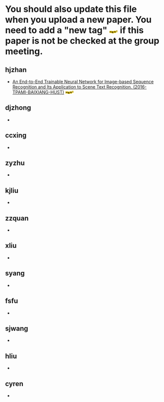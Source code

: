 # You should also update this file when you upload a new paper. You need to add a "new tag" ![](Basic_Images/new_tag.gif) if this paper is not be checked at the group meeting.

## hjzhan
+ <a href="./Text Recognition/Scene Text Recognition/An End-to-End Trainable Neural Network for Image-based Sequence Recognition and Its Application to Scene Text Recognition.md" target="_blank">An End-to-End Trainable Neural Network for Image-based Sequence Recognition and Its Application to Scene Text Recognition. (2016-TPAMI-BAIXIANG-HUST)</a> ![](Basic_Images/new_tag.gif)
## djzhong
+
## ccxing
+
## zyzhu
+
## kjliu
+
## zzquan
+
## xliu
+
## syang
+
## fsfu
+
## sjwang
+
## hliu
+
## cyren
+
